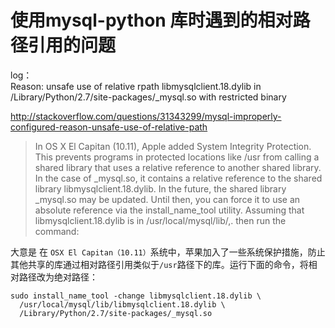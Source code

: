 # 使用mysql-python 库时遇到的相对路径引用的问题
log：   
Reason: unsafe use of relative rpath libmysqlclient.18.dylib in /Library/Python/2.7/site-packages/_mysql.so with restricted binary

http://stackoverflow.com/questions/31343299/mysql-improperly-configured-reason-unsafe-use-of-relative-path

>In OS X El Capitan (10.11), Apple added System Integrity Protection. This prevents programs in protected locations like /usr from calling a shared library that uses a relative reference to another shared library. In the case of _mysql.so, it contains a relative reference to the shared library libmysqlclient.18.dylib. In the future, the shared library _mysql.so may be updated. Until then, you can force it to use an absolute reference via the install_name_tool utility. Assuming that libmysqlclient.18.dylib is in /usr/local/mysql/lib/,.
then run the command:

大意是 在 `OSX El Capitan（10.11）`系统中，苹果加入了一些系统保护措施，防止 其他共享的库通过相对路径引用类似于`/usr`路径下的库。运行下面的命令，将相对路径改为绝对路径：

```
sudo install_name_tool -change libmysqlclient.18.dylib \
  /usr/local/mysql/lib/libmysqlclient.18.dylib \
  /Library/Python/2.7/site-packages/_mysql.so
```
